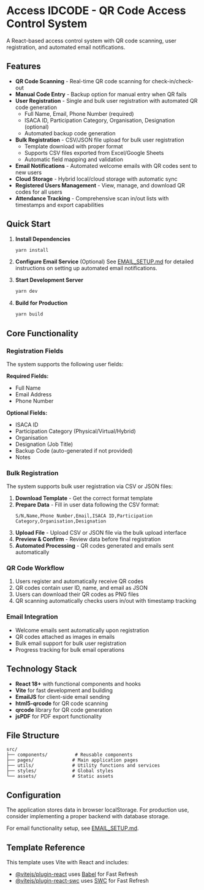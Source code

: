 # Access IDCODE - QR Code Access Control System

A React-based access control system with QR code scanning, user registration, and automated email notifications.

## Features

- **QR Code Scanning** - Real-time QR code scanning for check-in/check-out
- **Manual Code Entry** - Backup option for manual entry when QR fails
- **User Registration** - Single and bulk user registration with automated QR code generation
  - Full Name, Email, Phone Number (required)
  - ISACA ID, Participation Category, Organisation, Designation (optional)
  - Automated backup code generation
- **Bulk Registration** - CSV/JSON file upload for bulk user registration
  - Template download with proper format
  - Supports CSV files exported from Excel/Google Sheets
  - Automatic field mapping and validation
- **Email Notifications** - Automated welcome emails with QR codes sent to new users
- **Cloud Storage** - Hybrid local/cloud storage with automatic sync
- **Registered Users Management** - View, manage, and download QR codes for all users
- **Attendance Tracking** - Comprehensive scan in/out lists with timestamps and export capabilities

## Quick Start

1. **Install Dependencies**

   ```bash
   yarn install
   ```

2. **Configure Email Service** (Optional)
   See [EMAIL_SETUP.md](./EMAIL_SETUP.md) for detailed instructions on setting up automated email notifications.

3. **Start Development Server**

   ```bash
   yarn dev
   ```

4. **Build for Production**
   ```bash
   yarn build
   ```

## Core Functionality

### Registration Fields

The system supports the following user fields:

**Required Fields:**

- Full Name
- Email Address
- Phone Number

**Optional Fields:**

- ISACA ID
- Participation Category (Physical/Virtual/Hybrid)
- Organisation
- Designation (Job Title)
- Backup Code (auto-generated if not provided)
- Notes

### Bulk Registration

The system supports bulk user registration via CSV or JSON files:

1. **Download Template** - Get the correct format template
2. **Prepare Data** - Fill in user data following the CSV format:
   ```
   S/N,Name,Phone Number,Email,ISACA ID,Participation Category,Organisation,Designation
   ```
3. **Upload File** - Upload CSV or JSON file via the bulk upload interface
4. **Preview & Confirm** - Review data before final registration
5. **Automated Processing** - QR codes generated and emails sent automatically

### QR Code Workflow

1. Users register and automatically receive QR codes
2. QR codes contain user ID, name, and email as JSON
3. Users can download their QR codes as PNG files
4. QR scanning automatically checks users in/out with timestamp tracking

### Email Integration

- Welcome emails sent automatically upon registration
- QR codes attached as images in emails
- Bulk email support for bulk user registration
- Progress tracking for bulk email operations

## Technology Stack

- **React 18+** with functional components and hooks
- **Vite** for fast development and building
- **EmailJS** for client-side email sending
- **html5-qrcode** for QR code scanning
- **qrcode** library for QR code generation
- **jsPDF** for PDF export functionality

## File Structure

```
src/
├── components/          # Reusable components
├── pages/              # Main application pages
├── utils/              # Utility functions and services
├── styles/             # Global styles
└── assets/             # Static assets
```

## Configuration

The application stores data in browser localStorage. For production use, consider implementing a proper backend with database storage.

For email functionality setup, see [EMAIL_SETUP.md](./EMAIL_SETUP.md).

## Template Reference

This template uses Vite with React and includes:

- [@vitejs/plugin-react](https://github.com/vitejs/vite-plugin-react/blob/main/packages/plugin-react/README.md) uses [Babel](https://babeljs.io/) for Fast Refresh
- [@vitejs/plugin-react-swc](https://github.com/vitejs/vite-plugin-react-swc) uses [SWC](https://swc.rs/) for Fast Refresh
